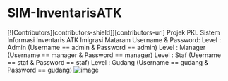 # SIM-InventarisATK
[![Contributors][contributors-shield]][contributors-url]
Projek PKL Sistem Informasi Inventaris ATK Imigrasi Mataram
Username & Password:
Level : Admin   (Username == admin & Password == admin)
Level : Manager (Username == manager & Password == manager)
Level : Staf    (Username == staf & Password == staf)
Level : Gudang  (Username == gudang & Password == gudang)
![image](https://user-images.githubusercontent.com/69334138/115270401-d95a9980-a16e-11eb-90e7-cd2210acb684.png)
